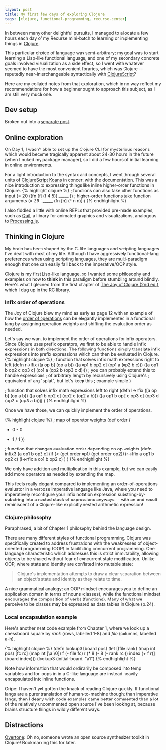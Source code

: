```yaml
---
layout: post
title: My first few days of exploring Clojure
tags: [clojure, functional-programming, recurse-center]
---
```


In between many other delightful pursuits, I managed to allocate a few hours each day of my Recurse mini-batch to learning or implementing things in [Clojure](https://clojure.org/).

This particular choice of language was semi-arbitrary; my goal was to start learning a Lisp-like functional language, and one of my secondary concrete goals involved visualization as a side effect, so I went with whatever seemed to have the most convenient libraries, which was Clojure -- reputedly near-interchangeable syntactically with [ClojureScript](https://clojurescript.org/)?

Here are my collated notes from that exploration, which in no way reflect my recommendations for how a beginner ought to approach this subject, as I am still very much one.

## Dev setup

Broken out into a [separate post](/2020/02/27/clojure-dev-setup/).

## Online exploration

On Day 1, I wasn't able to set up the Clojure CLI for mysterious reasons which would become tragically apparent about 24-30 hours in the future (when I nuked my package manager), so I did a few hours of initial learning in online environments.

For a light introduction to the syntax and concepts, I went through several units of [ClojureScript Koans](http://clojurescriptkoans.com/) in concert with the documentation. This was a nice introduction to expressing things like inline higher-order functions in Clojure.
{% highlight clojure %}
; functions can also take other functions as input
(= 20 ((fn [f] (f 4 5)) _____ ))
; higher-order functions take function arguments
(= 25 ( _____ (fn [n] (* n n))))
{% endhighlight %}

I also fiddled a little with online REPLs that provided pre-made examples, such as [Quil](https://quil.info), a library for animated graphics and visualizations, analogous to [Processing.js](http://processingjs.org/).

## Thinking in Clojure

My brain has been shaped by the C-like languages and scripting languages I've dealt with most of my life. Although I have aggressively functional-lang preferences when using scripting languages, they are multi-paradigm enough that one can easily fall back to the imperative/OOP style.

Clojure is my first Lisp-like language, so I wanted some philosophy and examples on how to **think** in this paradigm before stumbling around blindly. Here's what I gleaned from the first chapter of [The Joy of Clojure (2nd ed.)](https://www.manning.com/books/the-joy-of-clojure-second-edition), which I dug up in the RC library.

### Infix order of operations

The Joy of Clojure blew my mind as early as page 12 with an example of how the [order of operations](https://en.wikipedia.org/wiki/Order_of_operations) can be elegantly implemented in a functional lang by assigning operation weights and shifting the evaluation order as needed.

Let's say we want to implement the order of operations for infix operators. Since Clojure uses prefix operators, we first to be able to handle infix expressions in both directions. The following functions simply translate infix expressions into prefix expressions which can then be evaluated in Clojure.
{% highlight clojure %}
; function that solves infix math expressions right to left
(defn r->lfix
  ([a op b]  (op a b))
  ([a op1 b op2 c] (op1 a (op2 b c)))
  ([a op1 b op2 c op3 c] (op1 a (op2 b (op3 c d))))
  ; you can probably extend this to handle expressions
  ; of arbitrary length by recursively using Clojure's
  ; equivalent of arg "splat", but let's keep this
  ; example simple
)

; function that solves infix math expressions left to right
(defn l->rfix
  ([a op b]  (op a b))
  ([a op1 b op2 c] (op2 c (op2 a b)))
  ([a op1 b op2 c op3 c] (op3 d (op2 c (op3 a b))))
)
{% endhighlight %}

Once we have those, we can quickly implement the order of operations.

{% highlight clojure %}
; map of operator weights
(def order {
  + 0  - 0
  * 1  / 1 })

; function that changes evaluation order depending on op weights
(defn infix3 [a op1 b op2 c]
  (if (< (get order op1) (get order op2))
    (r->lfix a op1 b op2 c)
    (l->rfix a op1 b op2 c)
  )
)
{% endhighlight %}

We only have addition and multiplication in this example, but we can easily add more operators as needed by extending the map.

This feels really elegant compared to implementing an order-of-operations evaluator in a verbose imperative language like Java, where you need to imperatively reconfigure your infix notation expression substring-by-substring into a nested stack of expressions anyways -- with an end result reminiscent of a Clojure-like explicitly nested arithmetic expression!

### Clojure philosophy

Paraphrased, a bit of Chapter 1 philosophy behind the language design.

There are many different styles of functional programming. Clojure was specifically created to address frustrations with the weaknesses of object-oriented programming (OOP) in facilitating concurrent programming. One language characteristic which addresses this is strict immutability, allowing objects to be shared without fear of concurrent state modification. Unlike OOP, where state and identity are conflated into mutable state:

> Clojure's implementation attempts to draw a clear separation between an object's state and identity as they relate to time.

A nice grammatical analogy: an OOP mindset encourages you to define an application domain in terms of nouns (classes), while the functional mindset encourages the composition of verbs (functions). Many of what we perceive to be classes may be expressed as data tables in Clojure (p.24).

### Local encapsulation example

Here's another neat code example from Chapter 1, where we look up a chessboard square by *rank* (rows, labelled 1-8) and *file* (columns, labelled a-h).

{% highlight clojure %}
(defn lookup3 [board pos]
  (let [[file rank] (map int pos)
        [fc rc] (map int [\a \0])
        f (- file fc)
        r (* 8 (- 8 (- rank rc)))
        index (+ f r)]
      (board index)))
(lookup3 (initial-board) "a1")
{% endhighlight %}

Note how information that would ordinarily be composed into temp variables and for loops in in a C-like language are instead heavily encapsulated into inline functions.

Gripe: I haven't yet gotten the knack of reading Clojure quickly. If functional langs are a purer translation of human-to-machine thought than imperative langs, then I dearly wish code examples came better commented than a lot of the relatively uncommented open source I've been looking at, because brains structure things in wildly different ways.


## Distractions

[Overtone](https://github.com/overtone/overtone): Oh no, someone wrote an open source synthesizer toolkit in Clojure! Bookmarking this for later.

